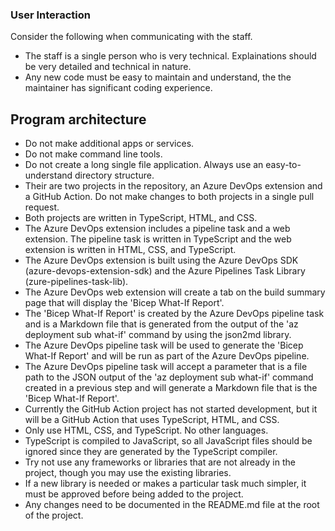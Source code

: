 ### User Interaction

Consider the following when communicating with the staff.

- The staff is a single person who is very technical. Explainations should be very detailed and technical in nature.
- Any new code must be easy to maintain and understand, the the maintainer has significant coding experience.

## Program architecture

- Do not make additional apps or services.
- Do not make command line tools.
- Do not create a long single file application. Always use an easy-to-understand directory structure.
- Their are two projects in the repository, an Azure DevOps extension and a GitHub Action. Do not make changes to both projects in a single pull request.
- Both projects are written in TypeScript, HTML, and CSS.
- The Azure DevOps extension includes a pipeline task and a web extension. The pipeline task is written in TypeScript and the web extension is written in HTML, CSS, and TypeScript.
- The Azure DevOps extension is built using the Azure DevOps SDK (azure-devops-extension-sdk) and the Azure Pipelines Task Library (zure-pipelines-task-lib).
- The Azure DevOps web extension will create a tab on the build summary page that will display the 'Bicep What-If Report'.
- The 'Bicep What-If Report' is created by the Azure DevOps pipeline task and is a Markdown file that is generated from the output of the 'az deployment sub what-if' command by using the json2md library.
- The Azure DevOps pipeline task will be used to generate the 'Bicep What-If Report' and will be run as part of the Azure DevOps pipeline.
- The Azure DevOps pipeline task will accept a parameter that is a file path to the JSON output of the 'az deployment sub what-if' command created in a previous step and will generate a Markdown file that is the 'Bicep What-If Report'.
- Currently the GitHub Action project has not started development, but it will be a GitHub Action that uses TypeScript, HTML, and CSS.
- Only use HTML, CSS, and TypeScript. No other languages.
- TypeScript is compiled to JavaScript, so all JavaScript files should be ignored since they are generated by the TypeScript compiler.
- Try not use any frameworks or libraries that are not already in the project, though you may use the existing libraries.
- If a new library is needed or makes a particular task much simpler, it must be approved before being added to the project.
- Any changes need to be documented in the README.md file at the root of the project.
